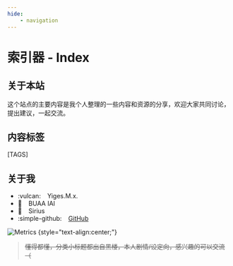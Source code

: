 ```yaml
---
hide:
    - navigation
---
```


# 索引器 - Index

<div class="mdui-ripple" style="border-radius: 10px;max-width:500px;margin:0 auto;">
<canvas id=c class="mdui-shadow-5 mdui-hoverable" style="margin:0 auto;height:inherit;border-radius: 10px;max-width:500px;"></canvas>
</div>


## 关于本站

这个站点的主要内容是我个人整理的一些内容和资源的分享，欢迎大家共同讨论，提出建议，一起交流。

## 内容标签

[TAGS]

## 关于我


- :vulcan:  &ensp; Yiges.M.x.
- :school:  &ensp; BUAA IAI
- :rose: &ensp; Sirius
- :simple-github: &ensp; [GitHub](https://www.github.com/YigesMx)


![Metrics](https://metrics.lecoq.io/YigesMx?template=classic&isocalendar=1&discussions=1&introduction=1&people=1&base=header%2C%20activity%2C%20community%2C%20repositories%2C%20metadata&base.indepth=false&base.hireable=false&base.skip=false&isocalendar=false&isocalendar.duration=half-year&people=false&people.limit=24&people.identicons=false&people.identicons.hide=false&people.size=28&people.types=followers%2C%20following&people.shuffle=false&introduction=false&introduction.title=true&discussions=false&discussions.categories=true&discussions.categories.limit=0&config.timezone=Asia%2FShanghai)
{style="text-align:center;"}

> ~~懂得都懂，分类小标题都出自黑楼，本人剧情/设定向，感兴趣的可以交流（~~

<!-- chip -->
<!-- <div class="mdui-chip" style="background-color:#43506a!important;">
  <span class="mdui-chip-icon mdui-color-cyan">
    <i class="mdui-icon material-icons">face</i>
  </span>
  <span class="mdui-chip-title" style="color:#fff!important;">Example Chip</span>
</div> -->

<!-- <div align="left">
    <img  src="https://github-readme-streak-stats.herokuapp.com/?user=YigesMx&theme=dark" />
</div> -->

<!-- | 123 | 123 | 123 |
|---|---|---|
| 123 | 123 | 123 |
| 123 | 123 | [Send :fontawesome-solid-paper-plane:](https://www.yiges.site/%E5%88%86%E4%BA%AB/%E6%91%B8%E6%91%B8%E9%B1%BC/#_1){ .md-button .mdui-btn-raised .mdui-ripple } | -->

<!-- 实践可用的mdui组件 -->

<!-- <div class="mdui-divider"></div> -->

<!-- （彩色）进度指示器 -->
<!-- <div class="mdui-spinner"></div> -->
<!-- <div class="mdui-spinner mdui-spinner-colorful"></div> -->

<!-- 进度条 -->
<!-- <div class="mdui-progress"><div class="mdui-progress-determinate" style="width: 30%;"></div></div> -->
<!-- <div class="mdui-progress"><div class="mdui-progress-indeterminate"></div></div> -->

<!-- 可扩展面板（背景颜色不可自适应） -->
<!-- <div class="mdui-panel mdui-panel-gapless" mdui-panel>

  <div class="mdui-panel-item">
    <div class="mdui-panel-item-header">First</div>
    <div class="mdui-panel-item-body">
      <p>First content</p>
      <p>First content</p>
    </div>
  </div>

  <div class="mdui-panel-item">
    <div class="mdui-panel-item-header">Second</div>
    <div class="mdui-panel-item-body">
      <p>Second content</p>
      <p>Second content</p>
    </div>
  </div>

  <div class="mdui-panel-item">
    <div class="mdui-panel-item-header">Third</div>
    <div class="mdui-panel-item-body">
      <p>Third content</p>
      <p>Third content</p>
    </div>
  </div>

</div> -->

<!-- 卡片（背景颜色不可自适应） -->
<!-- <div class="mdui-card">
  <div class="mdui-card-media">
    <img src="https://i.imgur.com/L1D5IZW.jpeg"/>
    <div class="mdui-card-media-covered mdui-card-media-covered-gradient">
      <div class="mdui-card-primary">
        <div class="mdui-card-primary-title">Title</div>
        <div class="mdui-card-primary-subtitle">Subtitle</div>
      </div>
    </div>
  </div>
  <div class="mdui-card-actions">
    <button class="mdui-btn mdui-ripple">action 1</button>
    <button class="mdui-btn mdui-ripple">action 2</button>
  </div>
</div> -->

<!-- 等分网格 -->
<!-- <div class="mdui-container-fluid">
    <div class="mdui-row">
    <div class="mdui-col-xs-3">.mdui-col-xs-3</div>
    </div>
    <div class="mdui-row">
    <div class="mdui-col-xs-6">.mdui-col-xs-6</div>
    </div>
    <div class="mdui-row">
    <div class="mdui-col-xs-9">.mdui-col-xs-9</div>
    </div>
    <div class="mdui-row">
    <div class="mdui-col-xs-12">.mdui-col-xs-12</div>
    </div>
</div> -->

<!-- tooltips -->
<!-- [Send :fontawesome-solid-paper-plane:](https://www.yiges.site/%E5%88%86%E4%BA%AB/%E6%91%B8%E6%91%B8%E9%B1%BC/#_1){ .md-button .mdui-btn-raised .mdui-ripple mdui-tooltip="\{content: '打印', position: 'top'\}" } -->